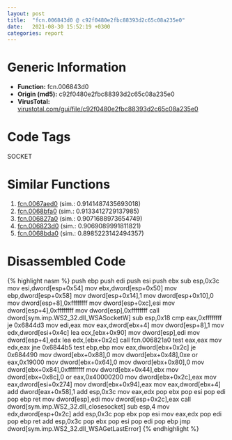 ```yaml
---
layout: post
title:  "fcn.006843d0 @ c92f0480e2fbc88393d2c65c08a235e0"
date:   2021-08-30 15:52:19 +0300
categories: report
---
```


# Generic Information
- **Function:** fcn.006843d0
- **Origin (md5):** c92f0480e2fbc88393d2c65c08a235e0
- **VirusTotal:** [virustotal.com/gui/file/c92f0480e2fbc88393d2c65c08a235e0][virustotal_ref]

# Code Tags
<span class="tag" id="SOCKET">SOCKET</span>


# Similar Functions

1. [fcn.0067aed0][similar_1_ref] (sim.: 0.9141487435693018)
2. [fcn.0068bfa0][similar_2_ref] (sim.: 0.9133412729137985)
3. [fcn.006827a0][similar_3_ref] (sim.: 0.9071688973654749)
4. [fcn.006823d0][similar_4_ref] (sim.: 0.9069089991811821)
5. [fcn.0068bda0][similar_5_ref] (sim.: 0.8985223142494357)


# Disassembled Code

{% highlight nasm %}
push ebp
push edi
push esi
push ebx
sub esp,0x3c
mov esi,dword[esp+0x54]
mov ebx,dword[esp+0x50]
mov ebp,dword[esp+0x58]
mov dword[esp+0x14],1
mov dword[esp+0x10],0
mov dword[esp+8],0xffffffff
mov dword[esp+0xc],esi
mov dword[esp+4],0xffffffff
mov dword[esp],0xffffffff
call dword[sym.imp.WS2_32.dll_WSASocketW]
sub esp,0x18
cmp eax,0xffffffff
je 0x6844d3
mov edi,eax
mov eax,dword[ebx+4]
mov dword[esp+8],1
mov edx,dword[esi+0x4c]
lea ecx,[ebx+0x90]
mov dword[esp],edi
mov dword[esp+4],edx
lea edx,[ebx+0x2c]
call fcn.006821a0
test eax,eax
mov edx,eax
jne 0x6844b5
test ebp,ebp
mov eax,dword[ebx+0x2c]
je 0x684490
mov dword[ebx+0x88],0
mov dword[ebx+0x48],0xe
or eax,0x19000
mov dword[ebx+0x64],0
mov dword[ebx+0x80],0
mov dword[ebx+0x84],0xffffffff
mov dword[ebx+0x44],ebx
mov dword[ebx+0x8c],0
or eax,0x40000200
mov dword[ebx+0x2c],eax
mov eax,dword[esi+0x274]
mov dword[ebx+0x94],eax
mov eax,dword[ebx+4]
add dword[eax+0x58],1
add esp,0x3c
mov eax,edx
pop ebx
pop esi
pop edi
pop ebp
ret 
mov dword[esp],edi
mov dword[esp+0x2c],eax
call dword[sym.imp.WS2_32.dll_closesocket]
sub esp,4
mov edx,dword[esp+0x2c]
add esp,0x3c
pop ebx
pop esi
mov eax,edx
pop edi
pop ebp
ret 
add esp,0x3c
pop ebx
pop esi
pop edi
pop ebp
jmp dword[sym.imp.WS2_32.dll_WSAGetLastError]
{% endhighlight %}


[similar_1_ref]: /report/fcn.0067aed0@c92f0480e2fbc88393d2c65c08a235e0
[similar_2_ref]: /report/fcn.0068bfa0@c92f0480e2fbc88393d2c65c08a235e0
[similar_3_ref]: /report/fcn.006827a0@c92f0480e2fbc88393d2c65c08a235e0
[similar_4_ref]: /report/fcn.006823d0@c92f0480e2fbc88393d2c65c08a235e0
[similar_5_ref]: /report/fcn.0068bda0@c92f0480e2fbc88393d2c65c08a235e0
[virustotal_ref]: https://www.virustotal.com/gui/file/c92f0480e2fbc88393d2c65c08a235e0